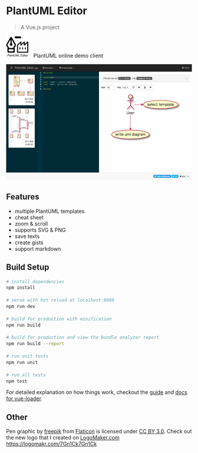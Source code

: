 # PlantUML Editor

> A Vue.js project

![PlantUML Editor](static/favicon-60.png)　PlantUML online demo client

![PlantUML Editor](static/capture1_20170809.png)

## Features

- multiple PlantUML templates
- cheat sheet
- zoom & scroll
- supports SVG & PNG
- save texts
- create gists
- support markdown

## Build Setup

``` bash
# install dependencies
npm install

# serve with hot reload at localhost:8080
npm run dev

# build for production with minification
npm run build

# build for production and view the bundle analyzer report
npm run build --report

# run unit tests
npm run unit

# run all tests
npm test
```

For detailed explanation on how things work, checkout the [guide](http://vuejs-templates.github.io/webpack/) and [docs for vue-loader](http://vuejs.github.io/vue-loader).

## Other

Pen graphic by [freepik](http://www.flaticon.com/authors/freepik) from [Flaticon](http://www.flaticon.com/) is licensed under [CC BY 3.0](http://creativecommons.org/licenses/by/3.0/). Check out the new logo that I created on [LogoMaker.com](http://logomakr.com) https://logomakr.com/7Gn1Ck7Gn1Ck
